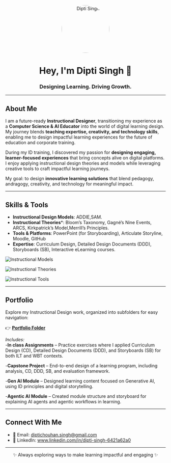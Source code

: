 <!-- Profile banner / photo -->
<p align="center">
  <img src="Portfolio/image/Dips.JPG" alt="Dipti Singh" width="150" style="border-radius:50%">
</p>

<h1 align="center">Hey, I'm Dipti Singh 👋</h1>
<h3 align="center">Designing Learning. Driving Growth.</h3>

---

## About Me  
I am a future-ready **Instructional Designer**, transitioning my experience as a **Computer Science & AI Educator**  into the world of digital learning design.
My journey blends **teaching expertise, creativity, and technology skills**, enabling me to design impactful learning experiences for the future of education and corporate training.


During my ID training, I discovered my passion for **designing engaging, learner-focused experiences** that bring concepts alive on digital platforms. I enjoy applying instructional design theories and models while leveraging creative tools to craft impactful learning journeys.  

 My goal: to design **innovative learning solutions** that blend pedagogy, andragogy, creativity, and technology for meaningful impact.

---

## Skills & Tools  

- **Instructional Design Models**: ADDIE,SAM.
- **Instructional Theories***:  Bloom’s Taxonomy,  Gagné’s Nine Events,  ARCS,  Kirkpatrick’s Model,Merrill’s Principles.  
- **Tools & Platforms**: PowerPoint (for Storyboarding), Articulate Storyline, Moodle, GitHub  
- **Expertise**: Curriculum Design, Detailed Design Documents (DDD), Storyboards (SB), Interactive eLearning courses.  

<p>
  <!-- Instructional Models -->
  <img src="https://img.shields.io/badge/Models-ADDIE%2C%20SAM%2C%20-blue" alt="Instructional Models"> <br>
  
  <!-- Instructional Theories -->
  <img src="https://img.shields.io/badge/Theories-Bloom%2C%20Gagne%2C%20ARCS%2C%20Kirkpatrick-purple" alt="Instructional Theories"><br>
  
  <!-- Tools -->
  <img src="https://img.shields.io/badge/Tools-Storyline%2C%20Moodle%2C%20PPT-green" alt="Instructional Tools">
</p>


---

## Portfolio  

Explore my Instructional Design work, organized into subfolders for easy navigation:  

👉 [**Portfolio Folder**](./portfolio)  

*Includes:*  
-**In class Assignments** – Practice exercises where I applied Curriculum Design (CD), Detailed Design Documents (DDD), and Storyboards (SB) for both ILT and WBT contexts.

-**Capstone Project** – End-to-end design of a learning program, including analysis, CD, DDD, SB, and evaluation framework.

-**Gen AI Module** – Designed learning content focused on Generative AI, using ID principles and digital storytelling.

-**Agentic AI Module** – Created module structure and storyboard for explaining AI agents and agentic workflows in learning.

---
##  Connect With Me  

- 📧 Email: diptichouhan.singh@gmail.com 
- 💼 LinkedIn: www.linkedin.com/in/dipti-singh-6421a62a0  

---

<p align="center">✨ Always exploring ways to make learning impactful and engaging ✨</p>
